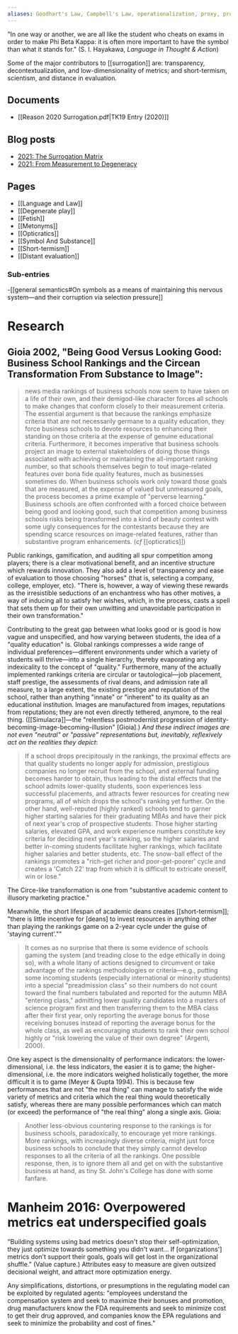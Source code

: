 ```yaml
---
aliases: Goodhart's Law, Campbell's Law, operationalization, proxy, proxies, surrogate, surrogates
---
```


"In one way or another, we are all like the student who cheats on exams in order to make Phi Beta Kappa: it is often more important to have the symbol than what it stands for." (S. I. Hayakawa, _Language in Thought & Action_)

Some of the major contributors to [[surrogation]] are: transparency, decontextualization, and low-dimensionality of metrics; and short-termism, scientism, and distance in evaluation.

## Documents
- [[Reason 2020 Surrogation.pdf|TK19 Entry (2020)]]

## Blog posts
- [2021: The Surrogation Matrix](https://suspendedreason.com/2021/02/02/the-surrogation-matrix/)
- [2021: From Measurement to Degeneracy](https://suspendedreason.com/2021/01/15/from-measurement-to-degeneration/)

## Pages
- [[Language and Law]]
- [[Degenerate play]]
- [[Fetish]]
- [[Metonyms]]
- [[Opticratics]]
- [[Symbol And Substance]]
- [[Short-termism]]
- [[Distant evaluation]]

### Sub-entries

-[[general semantics#On symbols as a means of maintaining this nervous system—and their corruption via selection pressure]]

# Research

## Gioia 2002, "Being Good Versus Looking Good: Business School Rankings and the Circean Transformation From Substance to Image":

> news media rankings of business schools now seem to have taken on a life of their own, and their demigod-like character forces all schools to make changes that conform closely to their measurement criteria.
> The essential argument is that because the rankings emphasize criteria that are not necessarily germane to a quality education, they force business schools to devote resources to enhancing their standing on those criteria at the expense of genuine educational criteria. Furthermore, it becomes imperative that business schools project an image to external stakeholders of doing those things associated with achieving or maintaining the all-important ranking number, so that schools themselves begin to tout image-related features over bona fide quality features, much as businesses sometimes do. When business schools work only toward those goals that are measured, at the expense of valued but unmeasured goals, the process becomes a prime example of "perverse learning."
> Business schools are often confronted with a forced choice between being good and looking good, such that competition among business schools risks being transformed into a kind of beauty contest with some ugly consequences for the contestants because they are spending scarce resources on image-related features, rather than substantive program enhancements. (*cf* [[opticratics]])

Public rankings, gamification, and auditing all spur competition among players; there is a clear motivational benefit, and an incentive structure which rewards innovation. They also add a level of transparency and ease of evaluation to those choosing "horses" (that is, selecting a company, college, employer, etc). "There is, however, a way of viewing these rewards as the irresistible seductions of an enchantress who has other motives, a way of inducing all to satisfy her wishes, which, in the process, casts a spell that sets them up for their own unwitting and unavoidable participation in their own transformation."

Contributing to the great gap between what looks good or is good is how vague and unspecified, and how varying between students, the idea of a "quality education" is. Global rankings compresses a wide range of individual preferences—different environments under which a variety of students will thrive—into a single hierarchy, thereby evaporating any indexicality to the concept of "quality." Furthermore, many of the actually implemented rankings criteria are circular or tautological—job placement, staff prestige, the assessments of rival deans, and admission rate all measure, to a large extent, the existing prestige and reputation of the school, rather than anything "innate" or "inherent" to its quality as an educational institution. Images are manufactured from images, reputations from reputations; they are not even directly tethered, anymore, to the real thing. ([[Simulacra]]—the "relentless postmodernist progression of identity-becoming-image-becoming-illusion" [Gioia].) _And these indirect images are not even "neutral" or "passive" representations but, inevitably, reflexively act on the realities they depict_:

> If a school drops precipitously in the rankings, the proximal effects are that quality students no longer apply for admission, prestigious companies no longer recruit from the school, and external funding becomes harder to obtain, thus leading to the distal effects that the school admits lower-quality students, soon experiences less successful placements, and attracts fewer resources for creating new programs, all of which drops the school's ranking yet further. On the other hand, well-reputed (highly ranked) schools tend to garner higher starting salaries for their graduating MBAs and have their pick of next year's crop of prospective students. Those higher starting salaries, elevated GPA, and work experience numbers constitute key criteria for deciding next year's ranking, so the higher salaries and better in-coming students facilitate higher rankings, which facilitate higher salaries and better students, etc. The snow-ball effect of the rankings promotes a "rich-get richer and poor-get-poorer' cycle and creates a 'Catch 22' trap from which it is difficult to extricate oneself, win or lose."

The Circe-like transformation is one from "substantive academic content to illusory marketing practice."

Meanwhile, the short lifespan of academic deans creates [[short-termism]]; "there is little incentive for [deans] to invest resources in anything other than playing the rankings game on a 2-year cycle under the guise of 'staying current'.""

> It comes as no surprise that there is some evidence of schools gaming the system (and treading close to the edge ethically in doing so), with a whole litany of actions designed to circumvent or take advantage of the rankings methodologies or criteria—e.g., putting some incoming students (especially international or minority students) into a special "preadmission class" so their numbers do not count toward the final numbers tabulated and reported for the autumn MBA "entering class," admitting lower quality candidates into a masters of science program first and then transferring them to the MBA class after their first year, only reporting the average bonus for those receiving bonuses instead of reporting the average bonus for the whole class, as well as encouraging students to rank their own school highly or "risk lowering the value of their own degree" (Argenti, 2000).

One key aspect is the dimensionality of performance indicators: the lower-dimensional, i.e. the less indicators, the easier it is to game; the higher-dimensional, i.e. the more indicators weighed holistically together, the more difficult it is to game (Meyer & Gupta 1994). This is because few performances that are not "the real thing" can manage to satisfy the wide variety of metrics and criteria which the real thing would theoretically satisfy, whereas there are many possible performances which can match (or exceed) the performance of "the real thing" along a single axis. Gioia:

> Another less-obvious countering response to the rankings is for business schools, paradoxically, to encourage yet more rankings. More rankings, with increasingly diverse criteria, might just force business schools to conclude that they simply cannot develop responses to all the criteria of all the rankings. One possible response, then, is to ignore them all and get on with the substantive business at hand, as tiny St. John's College has done with some fanfare.

# Manheim 2016: Overpowered metrics eat underspecified goals

"Building systems using bad metrics doesn't stop their self-optimization, they just optimize towards something you didn't want... If [organizations'] metrics don't support their goals, goals will get lost in the organizational shuffle." (Value capture.) Attributes easy to measure are given outsized decisional weight, and attract more optimization energy. 

Any simplifications, distortions, or presumptions in the regulating model can be exploited by regulated agents: "employees understand the compensation system and seek to maximize their bonuses and promotion, drug manufacturers know the FDA requirements and seek to minimize cost to get their drug approved, and companies know the EPA regulations and seek to minimize the probability and cost of fines."